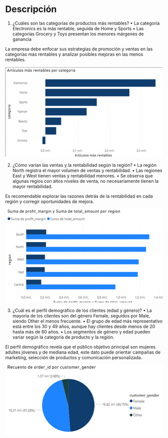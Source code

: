 # Descripción

1.	¿Cuáles son las categorías de productos más rentables?
•	La categoría Electronics es la más rentable, seguida de Home y Sports 
•	Las categorías Grocery y Toys presentan los menores márgenes de ganancia

La empresa debe enfocar sus estrategias de promoción y ventas en las categorías más rentables y analizar posibles mejoras en las menos rentables.

![imagen1](imagenes/imagen1.png)

2.	¿Cómo varían las ventas y la rentabilidad según la región?
•	La región North registra el mayor volumen de ventas y rentabilidad.
•	Las regiones East y West tienen ventas y rentabilidad menores.
•	Se observa que algunas regios con altos niveles de venta, no necesariamente tienen la mayor rentabilidad.

Es recomendable explorar las razones detrás de la rentabilidad en cada región y corregir oportunidades de mejora.

![imagen2](imagenes/imagen2.png)

3.	¿Cuál es el perfil demográfico de los clientes (edad y género)?
•	La mayoría de los clientes son del género Female, seguidos por Male, siendo Other el menos frecuente.
•	El grupo de edad más representativo está entre los 30 y 49 años, aunque hay clientes desde menos de 20 hasta más de 60 años.
•	Los segmentos de género y edad pueden variar según la categoría de producto y la región.

El perfil demográfico revela que el público objetivo principal son mujeres adultes jóvenes y de mediana edad, este dato puede orientar campañas de marketing, selección de productos y comunicación personalizada.



![imagen3](imagenes/imagen3.png)

